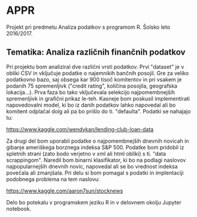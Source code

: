 # APPR
Projekt pri predmetu Analiza podatkov s programom R. Šolsko leto 2016/2017.

## Tematika: Analiza različnih finančnih podatkov

Pri projektu bom analiziral dve različni vrsti podatkov. Prvi "dataset" je v obliki CSV
in vključuje podatke o najemnikih bančnih posojil. Gre za veliko podatkovno bazo, saj obsega kar 
900 tisoč komitentov in pri vsakem je podanih 75 spremenljivk ("credit rating", količina posojila, geografska lokacija...).
Prva faza bo tako vključevala selekcijo najpomembnejših spremenljivk in grafični prikaz le-teh. 
Kasneje bom poskusil implementirati napovedovalni model, ki bo iz danih podatkov lahko napovedal ali bo komitent odplačal dolg 
ali pa bo prišlo do ti. "defaulta". Podatki se nahajajo tu:

https://www.kaggle.com/wendykan/lending-club-loan-data

Za drugi del bom uporabil podatke o najpomembnejših dnevnih novicah in gibanje ameriškega borznega indeksa S&P 500.
Podatke bom pridobil iz spletnih strani (zato bodo verjetno v xml ali html obliki) s ti. "data scrappingom".
Naredil bom binarni klasifikator, ki bo na podlagi naslovov najpopularnejših dnevnih novic, napovedal ali se bo vrednost
indeksa povečala ali zmanjšala. Pri delu si bom pomagal s podatki in implentaciji podobnega problema na tem naslovu:

https://www.kaggle.com/aaron7sun/stocknews

Delo bo potekalu v programskem jeziku R in v delovnem okolju Jupyter notebook.
